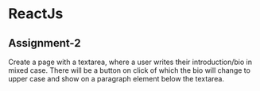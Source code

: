 # ReactJs

## Assignment-2 

Create a page with a textarea, where a user writes their introduction/bio in mixed case. There will be a button on click of which the bio will change to upper case and show on a paragraph element below the textarea.